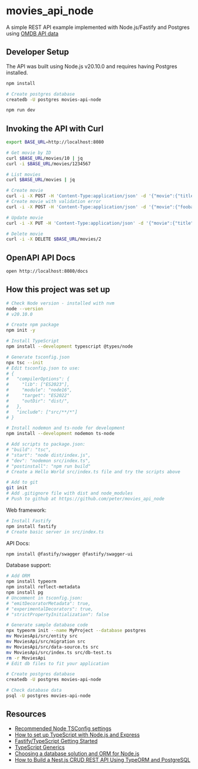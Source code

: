# movies_api_node

A simple REST API example implemented with Node.js/Fastify and Postgres using [OMDB API data](https://www.omdbapi.com/)

## Developer Setup

The API was built using Node.js v20.10.0 and requires having Postgres installed.

```sh
npm install

# Create postgres database
createdb -U postgres movies-api-node

npm run dev
```

## Invoking the API with Curl

```sh
export BASE_URL=http://localhost:8080

# Get movie by ID
curl $BASE_URL/movies/10 | jq
curl -i $BASE_URL/movies/1234567

# List movies
curl $BASE_URL/movies | jq

# Create movie
curl -i -X POST -H 'Content-Type:application/json' -d '{"movie":{"title":"Barbie"}}' $BASE_URL/movies
# Create movie with validation error
curl -i -X POST -H 'Content-Type:application/json' -d '{"movie":{"foobar":"Barbie"}}' $BASE_URL/movies

# Update movie
curl -i -X PUT -H 'Content-Type:application/json' -d '{"movie":{"title":"Barbie EDITED"}}' $BASE_URL/movies/2

# Delete movie
curl -i -X DELETE $BASE_URL/movies/2
```

## OpenAPI API Docs

```sh
open http://localhost:8080/docs
```

## How this project was set up

```sh
# Check Node version - installed with nvm
node --version
# v20.10.0

# Create npm package
npm init -y

# Install TypeScript
npm install --development typescript @types/node

# Generate tsconfig.json
npx tsc --init
# Edit tsconfig.json to use:
# {
#   "compilerOptions": {
#     "lib": ["ES2023"],
#     "module": "node16",
#     "target": "ES2022"
#     "outDir": "dist/",
#   },
#   "include": ["src/**/*"]
# }

# Install nodemon and ts-node for development
npm install --development nodemon ts-node

# Add scripts to package.json:
# "build": "tsc",
# "start": "node dist/index.js",
# "dev": "nodemon src/index.ts",
# "postinstall": "npm run build"
# Create a Hello World src/index.ts file and try the scripts above

# Add to git
git init
# Add .gitignore file with dist and node_modules
# Push to github at https://github.com/peter/movies_api_node
```

Web framework:

```sh
# Install Fastify
npm install fastify
# Create basic server in src/index.ts
```

API Docs:

```sh
npm install @fastify/swagger @fastify/swagger-ui
```

Database support:

```sh
# Add ORM
npm install typeorm
npm install reflect-metadata
npm install pg
# Uncomment in tsconfig.json:
# "emitDecoratorMetadata": true,
# "experimentalDecorators": true,
# "strictPropertyInitialization": false

# Generate sample database code
npx typeorm init --name MyProject --database postgres
mv MoviesApi/src/entity src 
mv MoviesApi/src/migration src
mv MoviesApi/src/data-source.ts src 
mv MoviesApi/src/index.ts src/db-test.ts
rm -r MoviesApi
# Edit db files to fit your application

# Create postgres database
createdb -U postgres movies-api-node

# Check database data
psql -U postgres movies-api-node
```

## Resources

* [Recommended Node TSConfig settings](https://github.com/microsoft/TypeScript/wiki/Node-Target-Mapping)
* [How to set up TypeScript with Node.js and Express](https://blog.logrocket.com/how-to-set-up-node-typescript-express/)
* [Fastify/TypeScript Getting Started](https://fastify.dev/docs/latest/Reference/TypeScript/)
* [TypeScript Generics](https://www.typescriptlang.org/docs/handbook/2/generics.html)
* [Choosing a database solution and ORM for Node.js](https://medium.com/@aabedraba/choosing-a-database-solution-and-orm-for-node-js-6c256ced72ff)
* [How to Build a Nest.js CRUD REST API Using TypeORM and PostgreSQL](https://www.makeuseof.com/nestjs-crud-rest-api-typeorm-postgresql/)
